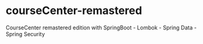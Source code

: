 # courseCenter-remastered
CourseCenter remastered edition with SpringBoot - Lombok - Spring Data - Spring Security
